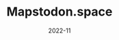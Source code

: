 ---
title: "Mapstodon.space"
summary: "Ouverture d'une instance Mastodon destinée aux passionné.e.s de cartographie et de géospatial, qui compte aujourd'hui plus de 2000 utilisateur.ices."
tags:
  - mastodon
  - fediverse
  - communauté
  - réseau social
date: 2022-11
external_link: https://mapper.fr/blog/2022-12/introducing-mapstodon/
---